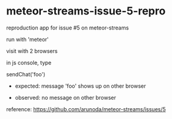 meteor-streams-issue-5-repro
============================

reproduction app for issue #5 on meteor-streams

run with 'meteor'

visit with 2 browsers

in js console, type

sendChat('foo')

* expected: message 'foo' shows up on other browser

* observed: no message on other browser

reference: https://github.com/arunoda/meteor-streams/issues/5
